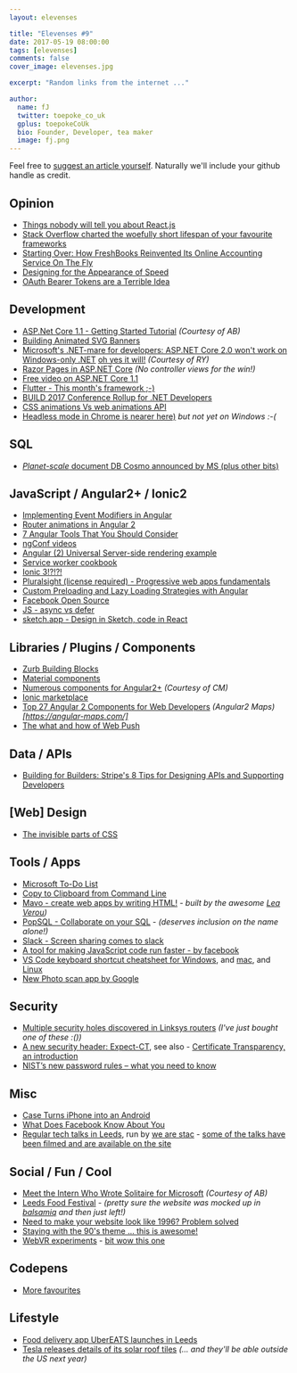 ```yaml
---
layout: elevenses

title: "Elevenses #9"
date: 2017-05-19 08:00:00
tags: [elevenses]
comments: false
cover_image: elevenses.jpg

excerpt: "Random links from the internet ..."

author:
  name: fJ
  twitter: toepoke_co_uk
  gplus: toepokeCoUk
  bio: Founder, Developer, tea maker
  image: fj.png
---
```


Feel free to [suggest an article yourself](https://github.com/toepoke/toepoke.github.io/issues).  Naturally we'll include your github handle as credit.

## Opinion
* [Things nobody will tell you about React.js](https://medium.com/@gianluca.guarini/things-nobody-will-tell-you-about-react-js-3a373c1b03b4)
* [Stack Overflow charted the woefully short lifespan of your favourite frameworks](https://thenextweb.com/creativity/2017/05/09/stack-overflow-charted-woefully-short-lifespan-favorite-frameworks/#.tnw_QOd5tx1M)
* [Starting Over: How FreshBooks Reinvented Its Online Accounting Service On The Fly](https://www.forbes.com/sites/boburlingham/2017/05/09/starting-over/amp/)
* [Designing for the Appearance of Speed](https://medium.com/mobify-design-team/designing-for-the-appearance-of-speed-aaabc7f568c2)
* [OAuth Bearer Tokens are a Terrible Idea](https://hueniverse.com/oauth-bearer-tokens-are-a-terrible-idea-1a300fd12e13)

## Development
* [ASP.Net Core 1.1 - Getting Started Tutorial](http://www.dotnetcurry.com/aspnet/1329/aspnet-core-11-what-is-new) *(Courtesy of AB)*
* [Building Animated SVG Banners](https://davidwalsh.name/building-animated-svg-banners)
* [Microsoft's .NET-mare for developers: ASP.NET Core 2.0 won't work on Windows-only .NET](https://www.theregister.co.uk/2017/05/09/dot_net_compatibility/) [oh yes it will!](http://www.theregister.co.uk/2017/05/11/microsoft_asp_net_core_2_0/) *(Courtesy of RY)* 
* [Razor Pages in ASP.NET Core](https://docs.microsoft.com/en-us/aspnet/core/razor-pages/) *(No controller views for the win!)*
* [Free video on ASP.NET Core 1.1](https://mva.microsoft.com/en-us/training-courses/introduction-to-aspnet-core-10-16841?l=JWZaodE6C_5706218965)
* [Flutter - This month's framework ;-)](https://flutter.io/)
* [BUILD 2017 Conference Rollup for .NET Developers](https://www.hanselman.com/blog/BUILD2017ConferenceRollupForNETDevelopers.aspx)
* [CSS animations Vs web animations API](https://bitsofco.de/css-animations-vs-the-web-animations-api/)
* [Headless mode in Chrome is nearer here)](https://blog.chromium.org/2017/05/chrome-59-beta-headless-chromium-native.html) *but not yet on Windows :-(*

## SQL
* [*Planet-scale* document DB Cosmo announced by MS (plus other bits)](https://arstechnica.com/information-technology/2017/05/azure-adds-mysql-postgresql-and-a-way-to-do-cloud-computing-outside-the-cloud/)

## JavaScript / Angular2+ / Ionic2
* [Implementing Event Modifiers in Angular](https://netbasal.com/implementing-event-modifiers-in-angular-87e1a07969ce)
* [Router animations in Angular 2](http://jasonwatmore.com/post/2017/04/19/angular-2-4-router-animation-tutorial-example)
* [7 Angular Tools That You Should Consider](http://blog.mgechev.com/2017/04/23/angular-tooling-codelyzer-angular-cli-ngrev/)
* [ngConf videos](https://www.youtube.com/user/ngconfvideos/videos)
* [Angular (2) Universal Server-side rendering example](https://da-14.com/blog/angular-2-universal-server-side-rendering-example)
* [Service worker cookbook](https://serviceworke.rs/)
* [Ionic 3!?!?!](http://blog.ionic.io/announcing-ionic-cli-v3)
* [Pluralsight (license required) - Progressive web apps fundamentals](https://www.pluralsight.com/courses/progressive-web-app-fundamentals)
* [Custom Preloading and Lazy Loading Strategies with Angular](https://coryrylan.com/blog/custom-preloading-and-lazy-loading-strategies-with-angular)
* [Facebook Open Source](https://code.facebook.com/projects/)
* [JS - async vs defer](http://us10.campaign-archive2.com/?u=282459d63a019df7bb8ca2e92&id=501155d189)
* [sketch.app - Design in Sketch, code in React](https://airbnb.design/painting-with-code/)

## Libraries / Plugins / Components
* [Zurb Building Blocks](http://foundation.zurb.com/building-blocks/)
* [Material components](https://material-components-web.appspot.com/)
* [Numerous components for Angular2+](https://github.com/brillout/awesome-angular-components) *(Courtesy of CM)*
* [Ionic marketplace](https://market.ionic.io/)
* [Top 27 Angular 2 Components for Web Developers](https://colorlib.com/wp/angular-2-components/) *(Angular2 Maps)[https://angular-maps.com/]*
* [The what and how of Web Push](https://dev.to/mansimarkaur/the-what-and-how-of-web-push)

## Data / APIs
* [Building for Builders: Stripe's 8 Tips for Designing APIs and Supporting Developers](https://www.programmableweb.com/news/building-builders-stripes-8-tips-designing-apis-and-supporting-developers/analysis/2017/05/04)

## [Web] Design
* [The invisible parts of CSS](https://madebymike.com.au/writing/the-invisible-parts-of-CSS/)

## Tools / Apps
* [Microsoft To-Do List](https://todo.microsoft.com)
* [Copy to Clipboard from Command Line](https://davidwalsh.name/copy-clipboard-command-line)
* [Mavo - create web apps by writing HTML!](https://www.smashingmagazine.com/2017/05/introducing-mavo/) - *built by the awesome [Lea Verou](https://twitter.com/LeaVerou))*
* [PopSQL - Collaborate on your SQL](https://popsql.io/) - *(deserves inclusion on the name alone!)*
* [Slack - Screen sharing comes to slack](https://slackhq.com/screen-sharing-comes-to-slack-video-calls-cd9afe732014)
* [A tool for making JavaScript code run faster - by facebook](https://prepack.io/)
* [VS Code keyboard shortcut cheatsheet for Windows](https://code.visualstudio.com/shortcuts/keyboard-shortcuts-windows.pdf), and [mac](https://code.visualstudio.com/shortcuts/keyboard-shortcuts-macos.pdf), and [Linux](https://code.visualstudio.com/shortcuts/keyboard-shortcuts-linux.pdf)
* [New Photo scan app by Google](https://www.blog.google/products/photos/scan-your-printed-photos-just-one-tap)

## Security
* [Multiple security holes discovered in Linksys routers](https://nakedsecurity.sophos.com/2017/04/21/multiple-security-holes-discovered-in-linksys-routers/) *(I've just bought one of these :())*
* [A new security header: Expect-CT](https://scotthelme.co.uk/a-new-security-header-expect-ct/), see also - [Certificate Transparency, an introduction](https://scotthelme.co.uk/certificate-transparency-an-introduction/)
* [NIST’s new password rules – what you need to know](https://nakedsecurity.sophos.com/2016/08/18/nists-new-password-rules-what-you-need-to-know/)

## Misc
* [Case Turns iPhone into an Android](https://www.facebook.com/NowThisFuture/videos/1529757553732086/)
* [What Does Facebook Know About You](http://www.esquire.com/news-politics/news/a54856/facebook-privacy-ad/)
* [Regular tech talks in Leeds](https://heyst.ac), run by [we are stac](https://wearestac.com/) - [some of the talks have been filmed and are available on the site](https://heyst.ac/talks)

## Social / Fun / Cool
* [Meet the Intern Who Wrote Solitaire for Microsoft](https://www.youtube.com/watch?v=3x5VAg1HJIg) *(Courtesy of AB)*
* [Leeds Food Festival](http://leedsindiefood.co.uk/) - *(pretty sure the website was mocked up in [balsamiq](https://balsamiq.com/) and then just left!)*
* [Need to make your website look like 1996? Problem solved](http://makewordart.com)
* [Staying with the 90's theme ... this is awesome!](https://www.smore.com/clippy-js)
* [WebVR experiments](https://www.webvrexperiments.com/) - [bit wow this one](https://bear71vr.nfb.ca/)

## Codepens
* [More favourites](https://davidwalsh.name/codepen-animations)

## Lifestyle
* [Food delivery app UberEATS launches in Leeds](http://www.yorkshireeveningpost.co.uk/news/food-delivery-app-ubereats-launches-in-leeds-1-8536319)
* [Tesla releases details of its solar roof tiles](https://electrek.co/2017/05/10/tesla-solar-roof-tiles-price-warranty/) *(... and they'll be able outside the US next year)*

